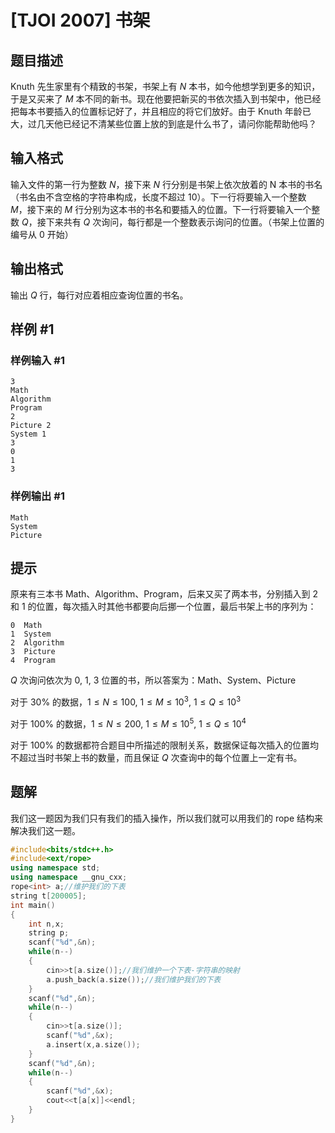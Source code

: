 # [TJOI 2007] 书架

## 题目描述

Knuth 先生家里有个精致的书架，书架上有 $N$ 本书，如今他想学到更多的知识，于是又买来了 $M$ 本不同的新书。现在他要把新买的书依次插入到书架中，他已经把每本书要插入的位置标记好了，并且相应的将它们放好。由于 Knuth 年龄已大，过几天他已经记不清某些位置上放的到底是什么书了，请问你能帮助他吗？

## 输入格式

输入文件的第一行为整数 $N$，接下来 $N$ 行分别是书架上依次放着的 N 本书的书名（书名由不含空格的字符串构成，长度不超过 $10$）。下一行将要输入一个整数 $M$，接下来的 $M$ 行分别为这本书的书名和要插入的位置。下一行将要输入一个整数 $Q$，接下来共有 $Q$ 次询问，每行都是一个整数表示询问的位置。（书架上位置的编号从 $0$ 开始）

## 输出格式

输出 $Q$ 行，每行对应着相应查询位置的书名。

## 样例 #1

### 样例输入 #1

```
3
Math
Algorithm
Program
2
Picture 2
System 1
3
0
1
3
```

### 样例输出 #1

```
Math
System
Picture
```

## 提示

原来有三本书 Math、Algorithm、Program，后来又买了两本书，分别插入到 $2$ 和 $1$ 的位置，每次插入时其他书都要向后挪一个位置，最后书架上书的序列为：

```plain
0  Math
1  System
2  Algorithm
3  Picture
4  Program
```
$Q$ 次询问依次为 $0$, $1$, $3$ 位置的书，所以答案为：Math、System、Picture


对于 $30\%$ 的数据，$1 \leqslant N \leqslant 100$, $1 \leqslant M \leqslant 10^3$, $1 \leqslant Q \leqslant 10^3$

对于 $100\%$ 的数据，$1 \leqslant N \leqslant 200$, $1 \leqslant M \leqslant 10^5$, $1 \leqslant Q \leqslant 10^4$

对于 $100\%$ 的数据都符合题目中所描述的限制关系，数据保证每次插入的位置均不超过当时书架上书的数量，而且保证 $Q$ 次查询中的每个位置上一定有书。

## 题解
我们这一题因为我们只有我们的插入操作，所以我们就可以用我们的 rope 结构来解决我们这一题。
```cpp
#include<bits/stdc++.h>
#include<ext/rope>
using namespace std;
using namespace __gnu_cxx;
rope<int> a;//维护我们的下表 
string t[200005];
int main()
{
	int n,x;
	string p;
	scanf("%d",&n);
	while(n--)
	{
		cin>>t[a.size()];//我们维护一个下表-字符串的映射
		a.push_back(a.size());//我们维护我们的下表
	}	
	scanf("%d",&n);
	while(n--)
	{
		cin>>t[a.size()];
		scanf("%d",&x);
		a.insert(x,a.size());
	}
	scanf("%d",&n);
	while(n--)
	{
		scanf("%d",&x);
		cout<<t[a[x]]<<endl;
	}	
}
```